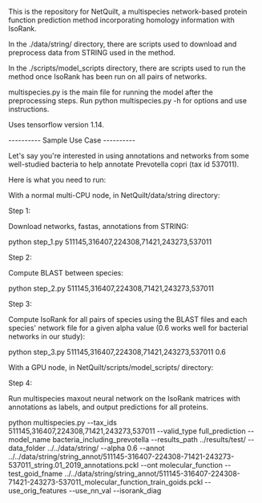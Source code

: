 This is the repository for NetQuilt, a multispecies network-based protein function prediction method incorporating homology information with IsoRank.

In the ./data/string/ directory, there are scripts used to download and preprocess data from STRING used in the method.

In the ./scripts/model_scripts directory, there are scripts used to run the method once IsoRank has been run on all pairs of networks.

multispecies.py is the main file for running the model after the preprocessing steps. Run python multispecies.py -h for options and use instructions.

Uses tensorflow version 1.14.

---------- Sample Use Case ----------

Let's say you're interested in using annotations and networks from some well-studied bacteria to help annotate Prevotella copri (tax id 537011).

Here is what you need to run:

With a normal multi-CPU node, in NetQuilt/data/string directory:

Step 1:

Download networks, fastas, annotations from STRING:

python step_1.py 511145,316407,224308,71421,243273,537011

Step 2:

Compute BLAST between species:

python step_2.py 511145,316407,224308,71421,243273,537011

Step 3:

Compute IsoRank for all pairs of species using the BLAST files and each species' network file for a given alpha value (0.6 works well for bacterial networks in our study):

python step_3.py 511145,316407,224308,71421,243273,537011 0.6

With a GPU node, in NetQuilt/scripts/model_scripts/ directory:

Step 4:

Run multispecies maxout neural network on the IsoRank matrices with annotations as labels, and output predictions for all proteins.

python multispecies.py --tax_ids 511145,316407,224308,71421,243273,537011 --valid_type full_prediction --model_name bacteria_including_prevotella 
    --results_path ../results/test/ --data_folder ../../data/string/ --alpha 0.6 --annot ../../data/string/string_annot/511145-316407-224308-71421-243273-537011_string.01_2019_annotations.pckl 
    --ont molecular_function --test_goid_fname ../../data/string/string_annot/511145-316407-224308-71421-243273-537011_molecular_function_train_goids.pckl 
    --use_orig_features --use_nn_val --isorank_diag
